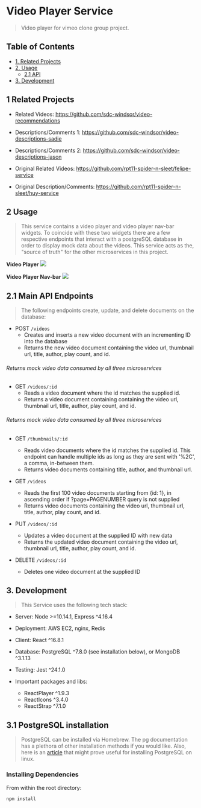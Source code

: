 # Video Player Service

> Video player for vimeo clone group project.

## Table of Contents

- [1. Related Projects](#1-Related-Projects)
- [2. Usage](#2-Usage)
  - [2.1 API](#21-Main-API-Endpoints)
- [3. Development](#3-development)

## 1 Related Projects

  - Related Videos: https://github.com/sdc-windsor/video-recommendations
  - Descriptions/Comments 1: https://github.com/sdc-windsor/video-descriptions-sadie
  - Descriptions/Comments 2: https://github.com/sdc-windsor/video-descriptions-jason


  - Original Related Videos: https://github.com/rpt11-spider-n-sleet/felipe-service
  - Original Description/Comments: https://github.com/rpt11-spider-n-sleet/huy-service

## 2 Usage

> This service contains a video player and video player nav-bar widgets. To coincide with these two widgets there are a few respective endpoints that interact with a postgreSQL database in order to display mock data about the videos. This service acts as the, "source of truth" for the other microservices in this project.

**Video Player**
![](vidplayersmall.gif)

**Video Player Nav-bar**
![](VidNavSm.gif)

## 2.1 Main API Endpoints

> The following endpoints create, update, and delete documents on the database:

- POST `/videos`
  - Creates and inserts a new video document with an incrementing ID into the database
  - Returns the new video document containing the video url, thumbnail url, title, author, play count, and id.

###### Returns mock video data consumed by all three microservices
- GET `/videos/:id`
  - Reads a video document where the id matches the supplied id.
  - Returns a video document containing containing the video url, thumbnail url, title, author, play count, and id.

###### Returns mock video data consumed by all three microservices
- GET `/thumbnails/:id`
  - Reads video documents where the id matches the supplied id.  This endpoint can handle multiple ids as long as they are sent with '%2C', a comma, in-between them.
  - Returns video documents containing title, author, and thumbnail url.

- GET `/videos`
  - Reads the first 100 video documents starting from {id: 1}, in ascending order if ?page=PAGENUMBER query is not supplied
  - Returns video documents containing the video url, thumbnail url, title, author, play count, and id.

- PUT `/videos/:id`
  - Updates a video document at the supplied ID with new data
  - Returns the updated video document containing the video url, thumbnail url, title, author, play count, and id.

- DELETE `/videos/:id`
  - Deletes one video document at the supplied ID


## 3. Development

> This Service uses the following tech stack:

- Server: Node >=10.14.1, Express ^4.16.4
- Deployment: AWS EC2, nginx, Redis
- Client: React ^16.8.1
- Database: PostgreSQL ^7.8.0 (see installation below), or MongoDB ^3.1.13
- Testing: Jest ^24.1.0

- Important packages and libs:
  - ReactPlayer ^1.9.3
  - ReactIcons ^3.4.0
  - ReactStrap ^7.1.0

## 3.1 PostgreSQL installation

> PostgreSQL can be installed via Homebrew. The pg documentation has a plethora of other installation methods if you would like. Also, here is an [article](https://www.digitalocean.com/community/tutorials/how-to-install-and-use-postgresql-on-ubuntu-18-04) that might prove useful for installing PostgreSQL on linux.

### Installing Dependencies

From within the root directory:

```sh
npm install
```

